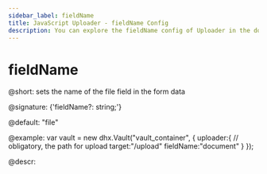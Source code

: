 ```yaml
---
sidebar_label: fieldName
title: JavaScript Uploader - fieldName Config 
description: You can explore the fieldName config of Uploader in the documentation of the DHTMLX JavaScript UI library. Browse developer guides and API reference, try out code examples and live demos, and download a free 30-day evaluation version of DHTMLX Suite 7.
---
```


# fieldName

@short: sets the name of the file field in the form data

@signature: {'fieldName?: string;'}

@default: "file"

@example:
var vault = new dhx.Vault("vault_container", { 
    uploader:{
    	// obligatory, the path for upload
    	target:"/upload"
    	fieldName:"document"
    }
});

@descr:
